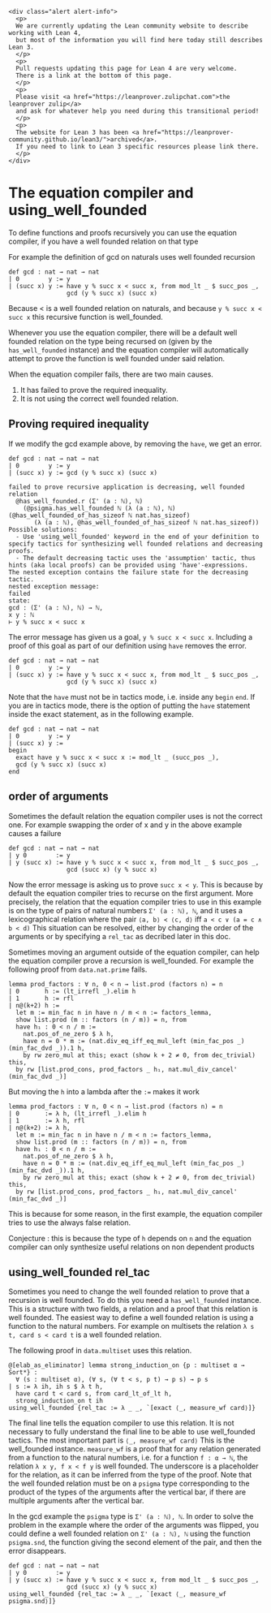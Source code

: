     <div class="alert alert-info">
      <p>
      We are currently updating the Lean community website to describe working with Lean 4,
      but most of the information you will find here today still describes Lean 3.
      </p>
      <p>
      Pull requests updating this page for Lean 4 are very welcome.
      There is a link at the bottom of this page.
      </p>
      <p>
      Please visit <a href="https://leanprover.zulipchat.com">the leanprover zulip</a>
      and ask for whatever help you need during this transitional period!
      </p>
      <p>
      The website for Lean 3 has been <a href="https://leanprover-community.github.io/lean3/">archived</a>.
      If you need to link to Lean 3 specific resources please link there.
      </p>
    </div>

# The equation compiler and using_well_founded

To define functions and proofs recursively you can use the equation compiler, if you have a well founded relation on that type

For example the definition of gcd on naturals uses well founded recursion

```lean
def gcd : nat → nat → nat
| 0        y := y
| (succ x) y := have y % succ x < succ x, from mod_lt _ $ succ_pos _,
                gcd (y % succ x) (succ x)
```

Because < is a well founded relation on naturals, and because `y % succ x < succ x` this recursive function is well_founded.

Whenever you use the equation compiler, there will be a default well founded relation on the type being recursed on (given by the `has_well_founded` instance) and the equation compiler will automatically attempt to prove the function is well founded under said relation.

When the equation compiler fails, there are two main causes.

1. It has failed to prove the required inequality.
2. It is not using the correct well founded relation.

## Proving required inequality

If we modify the gcd example above, by removing the `have`, we get an error.

```lean
def gcd : nat → nat → nat
| 0        y := y
| (succ x) y := gcd (y % succ x) (succ x)
```

```text
failed to prove recursive application is decreasing, well founded relation
  @has_well_founded.r (Σ' (a : ℕ), ℕ)
    (@psigma.has_well_founded ℕ (λ (a : ℕ), ℕ) (@has_well_founded_of_has_sizeof ℕ nat.has_sizeof)
       (λ (a : ℕ), @has_well_founded_of_has_sizeof ℕ nat.has_sizeof))
Possible solutions:
  - Use 'using_well_founded' keyword in the end of your definition to specify tactics for synthesizing well founded relations and decreasing proofs.
  - The default decreasing tactic uses the 'assumption' tactic, thus hints (aka local proofs) can be provided using 'have'-expressions.
The nested exception contains the failure state for the decreasing tactic.
nested exception message:
failed
state:
gcd : (Σ' (a : ℕ), ℕ) → ℕ,
x y : ℕ
⊢ y % succ x < succ x
```

The error message has given us a goal, `y % succ x < succ x`. Including a proof of this goal as part of our definition using `have` removes the error.

```lean
def gcd : nat → nat → nat
| 0        y := y
| (succ x) y := have y % succ x < succ x, from mod_lt _ $ succ_pos _,
                gcd (y % succ x) (succ x)
```

Note that the `have` must not be in tactics mode, i.e. inside any `begin` `end`. If you are in tactics mode, there is the option of putting the `have` statement inside the exact statement, as in the following example.

```lean
def gcd : nat → nat → nat
| 0        y := y
| (succ x) y :=
begin
  exact have y % succ x < succ x := mod_lt _ (succ_pos _),
  gcd (y % succ x) (succ x)
end
```

## order of arguments

Sometimes the default relation the equation compiler uses is not the correct one. For example swapping the order of x and y in the above example causes a failure

```lean
def gcd : nat → nat → nat
| y 0        := y
| y (succ x) := have y % succ x < succ x, from mod_lt _ $ succ_pos _,
                gcd (succ x) (y % succ x)
```

Now the error message is asking us to prove `succ x < y`. This is because by default the equation compiler tries to recurse on the first argument. More precisely, the relation that the equation compiler tries to use in this example is on the type of pairs of natural numbers `Σ' (a : ℕ), ℕ`, and it uses a lexicographical relation where the pair `⟨a, b⟩ ≺ ⟨c, d⟩` iff `a < c ∨ (a = c ∧ b < d)` This situation can be resolved, either by changing the order of the arguments or by specifying a `rel_tac` as decribed later in this doc.

Sometimes moving an argument outside of the equation compiler, can help the equation compiler prove a recursion is well_founded. For example the following proof from `data.nat.prime` fails.

```lean
lemma prod_factors : ∀ n, 0 < n → list.prod (factors n) = n
| 0       h := (lt_irrefl _).elim h
| 1       h := rfl
| n@(k+2) h :=
  let m := min_fac n in have n / m < n := factors_lemma,
  show list.prod (m :: factors (n / m)) = n, from
  have h₁ : 0 < n / m :=
    nat.pos_of_ne_zero $ λ h,
    have n = 0 * m := (nat.div_eq_iff_eq_mul_left (min_fac_pos _) (min_fac_dvd _)).1 h,
    by rw zero_mul at this; exact (show k + 2 ≠ 0, from dec_trivial) this,
  by rw [list.prod_cons, prod_factors _ h₁, nat.mul_div_cancel' (min_fac_dvd _)]
```

But moving the `h` into a lambda after the `:=` makes it work

```lean
lemma prod_factors : ∀ n, 0 < n → list.prod (factors n) = n
| 0       := λ h, (lt_irrefl _).elim h
| 1       := λ h, rfl
| n@(k+2) := λ h,
  let m := min_fac n in have n / m < n := factors_lemma,
  show list.prod (m :: factors (n / m)) = n, from
  have h₁ : 0 < n / m :=
    nat.pos_of_ne_zero $ λ h,
    have n = 0 * m := (nat.div_eq_iff_eq_mul_left (min_fac_pos _) (min_fac_dvd _)).1 h,
    by rw zero_mul at this; exact (show k + 2 ≠ 0, from dec_trivial) this,
  by rw [list.prod_cons, prod_factors _ h₁, nat.mul_div_cancel' (min_fac_dvd _)]
```

This is because for some reason, in the first example, the equation compiler tries to use the always false relation.

Conjecture : this is because the type of `h` depends on `n` and the equation compiler can only synthesize useful relations on non dependent products

## using_well_founded rel_tac

Sometimes you need to change the well founded relation to prove that a recursion is well founded. To do this you need a `has_well_founded` instance. This is a structure with two fields, a relation and a proof that this relation is well founded. The easiest way to define a well founded relation is using a function to the natural numbers. For example on multisets the relation `λ s t, card s < card t` is a well founded relation.

The following proof in `data.multiset` uses this relation.

```lean
@[elab_as_eliminator] lemma strong_induction_on {p : multiset α → Sort*} :
  ∀ (s : multiset α), (∀ s, (∀ t < s, p t) → p s) → p s
| s := λ ih, ih s $ λ t h,
  have card t < card s, from card_lt_of_lt h,
  strong_induction_on t ih
using_well_founded {rel_tac := λ _ _, `[exact ⟨_, measure_wf card⟩]}
```

The final line tells the equation compiler to use this relation. It is not necessary to fully understand the final line to be able to use well_founded tactics. The most important part is `⟨_, measure_wf card⟩` This is the well_founded instance. `measure_wf` is a proof that for any relation generated from a function to the natural numbers, i.e. for a function `f : α → ℕ`, the relation `λ x y, f x < f y` is well founded. The underscore is a placeholder for the relation, as it can be inferred from the type of the proof. Note that the well founded relation must be on a `psigma` type corresponding to the product of the types of the arguments after the vertical bar, if there are multiple arguments after the vertical bar.

In the gcd example the `psigma` type is `Σ' (a : ℕ), ℕ`. In order to solve the problem in the example where the order of the arguments was flipped, you could define a well founded relation on `Σ' (a : ℕ), ℕ` using the function `psigma.snd`, the function giving the second element of the pair, and then the error disappears.

```lean
def gcd : nat → nat → nat
| y 0        := y
| y (succ x) := have y % succ x < succ x, from mod_lt _ $ succ_pos _,
                gcd (succ x) (y % succ x)
using_well_founded {rel_tac := λ _ _, `[exact ⟨_, measure_wf psigma.snd⟩]}
```
